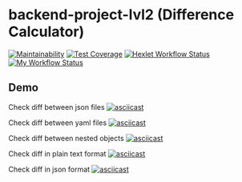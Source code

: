 # backend-project-lvl2 (Difference Calculator)

[![Maintainability](https://api.codeclimate.com/v1/badges/c853fa48f46b29e9bd07/maintainability)](https://codeclimate.com/github/jprestor/backend-project-lvl2/maintainability)
[![Test Coverage](https://api.codeclimate.com/v1/badges/c853fa48f46b29e9bd07/test_coverage)](https://codeclimate.com/github/jprestor/backend-project-lvl2/test_coverage)
[![Hexlet Workflow Status](https://github.com/jprestor/backend-project-lvl2/workflows/hexlet-check/badge.svg)](https://github.com/jprestor/backend-project-lvl2/actions/workflows/hexlet-check.yml)
[![My Workflow Status](https://github.com/jprestor/backend-project-lvl2/actions/workflows/my-workflow.yml/badge.svg)](https://github.com/jprestor/backend-project-lvl2/actions/workflows/my-workflow.yml)

## Demo

Check diff between json files
[![asciicast](https://asciinema.org/a/JfaxUdJRtqZnhb2Tgv1v5TBgD.svg)](https://asciinema.org/a/umVDTWErphvYv0FmRwI7TC6PM)

Check diff between yaml files
[![asciicast](https://asciinema.org/a/JfaxUdJRtqZnhb2Tgv1v5TBgD.svg)](https://asciinema.org/a/feQrmi6l6DlhfFn7PUFmi2f8j)

Check diff between nested objects
[![asciicast](https://asciinema.org/a/cusbXENyAjolsn8bAyfRC2tiM.svg)](https://asciinema.org/a/cusbXENyAjolsn8bAyfRC2tiM)

Check diff in plain text format
[![asciicast](https://asciinema.org/a/wNSobVA3yMJbTcQ8pFqBacwRo.svg)](https://asciinema.org/a/wNSobVA3yMJbTcQ8pFqBacwRo)

Check diff in json format
[![asciicast](https://asciinema.org/a/G15WATt1fvG8WR61eaRSWW16v.svg)](https://asciinema.org/a/G15WATt1fvG8WR61eaRSWW16v)
